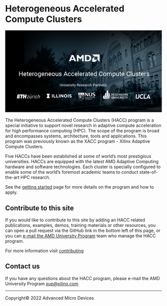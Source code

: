 # Heterogeneous Accelerated Compute Clusters 
<img src="images/AMD-HACC_Banner.png" alt="Hetrogeneous Accelerated Compute Cluster banner image showing university partner logos: ETH Zurich, National Univesity Singapore, Paderborn University, UCLA, UIUC" class="responsive">

The Heterogeneous Accelerated Compute Clusters (HACC) program is a special initiative to support novel research in adaptive compute acceleration for high performance computing (HPC). The scope of the program is broad and encompasses systems, architecture, tools and applications. This program was previously known as the XACC program - Xilinx Adaptive Compute Clusters.

Five HACCs have been established at some of world’s most prestigious universities. HACCs are equipped with the latest AMD Adaptive Computing hardware and software technologies. Each cluster is specially configured to enable some of the world’s foremost academic teams to conduct state-of-the-art HPC research.

See the [getting started](./get-started.html) page for more details on the program and how to apply. 

## Contribute to this site

If you would like to contribute to this site by adding an HACC related publications, examples, demos, training materials or other resources, you can open a pull request via the GitHub link in the bottom left of this page, or you can [e-mail the AMD University Program](mailto:xup@xilinx.com) team who manage the HACC program.  

For more information visit [contributing](contributing.md)

## Contact us

If you have any questions about the HACC program, please e-mail the AMD University Program <xup@xilinx.com>

---------------------------------------
<p class="copyright">Copyright&copy; 2022 Advanced Micro Devices</p>